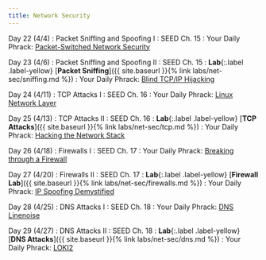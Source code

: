 ```yaml
---
title: Network Security
---
```


Day 22 (4/4)
: Packet Sniffing and Spoofing I
  : SEED Ch. 15
: Your Daily Phrack: [Packet-Switched Network Security](http://phrack.org/issues/42/4.html#article)

Day 23 (4/6)
: Packet Sniffing and Spoofing II
  : SEED Ch. 15
: **Lab**{:.label .label-yellow} [**Packet Sniffing**]({{ site.baseurl }}{% link labs/net-sec/sniffing.md %})
: Your Daily Phrack: [Blind TCP/IP Hijacking](http://phrack.org/issues/64/13.html)

Day 24 (4/11)
: TCP Attacks I
  : SEED Ch. 16
: Your Daily Phrack: [Linux Network Layer](http://phrack.org/issues/55/12.html)


Day 25 (4/13)
: TCP Attacks II
  : SEED Ch. 16
: **Lab**{:.label .label-yellow} [**TCP Attacks**]({{ site.baseurl }}{% link labs/net-sec/tcp.md %})
: Your Daily Phrack: [Hacking the Network Stack](http://phrack.org/issues/61/13.html)


Day 26 (4/18)
: Firewalls I
  : SEED Ch. 17
: Your Daily Phrack: [Breaking through a Firewall](http://phrack.org/issues/63/19.html)


Day 27 (4/20)
: Firewalls II
  : SEED Ch. 17
: **Lab**{:.label .label-yellow} [**Firewall Lab**]({{ site.baseurl }}{% link labs/net-sec/firewalls.md %})
: Your Daily Phrack: [IP Spoofing Demystified](http://phrack.org/issues/48/14.html)

Day 28 (4/25)
: DNS Attacks I
  : SEED Ch. 18
: Your Daily Phrack: [DNS Linenoise](http://phrack.org/issues/62/3.html)


Day 29 (4/27)
: DNS Attacks II
  : SEED Ch. 18
: **Lab**{:.label .label-yellow} [**DNS Attacks**]({{ site.baseurl }}{% link labs/net-sec/dns.md %})
: Your Daily Phrack: [LOKI2](http://phrack.org/issues/51/6.html)

